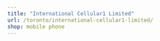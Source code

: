 ```yaml
---
title: "International Cellular1 Limited"
url: /toronto/international-cellular1-limited/
shop: mobile phone
---
```

